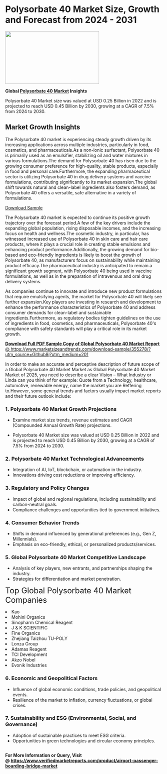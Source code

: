 <H1>Polysorbate 40 Market Size, Growth and Forecast from 2024 - 2031</H1><img class="aligncenter size-medium wp-image-584254" src="https://thirdeyenews.in/wp-content/uploads/2024/09/Global-Market-Research-300x168.jpeg" alt="" width="300" height="168" /><p><strong>Global&nbsp;<a href="https://www.marketsizeandtrends.com/download-sample/355278/?utm_source=Github8j?utm_medium=201">Polysorbate 40 Market</a> Insights</strong></p><p>Polysorbate 40 Market size was valued at USD 0.25 Billion in 2022 and is projected to reach USD 0.45 Billion by 2030, growing at a CAGR of 7.5% from 2024 to 2030.</p><p><h2>Market Growth Insights</h2> <p>The Polysorbate 40 market is experiencing steady growth driven by its increasing applications across multiple industries, particularly in food, cosmetics, and pharmaceuticals.As a non-ionic surfactant, Polysorbate 40 is primarily used as an emulsifier, stabilizing oil and water mixtures in various formulations.The demand for Polysorbate 40 has risen due to the growing consumer preference for high-quality, stable products, especially in food and personal care.Furthermore, the expanding pharmaceutical sector is utilizing Polysorbate 40 in drug delivery systems and vaccine formulations, contributing significantly to its market expansion.The global shift towards natural and clean-label ingredients also fosters demand, as Polysorbate 40 offers a versatile, safe alternative in a variety of formulations.</p> <p><a href="download-sample-link">Download Sample</a></p> <p>The Polysorbate 40 market is expected to continue its positive growth trajectory over the forecast period.A few of the key drivers include the expanding global population, rising disposable incomes, and the increasing focus on health and wellness.The cosmetic industry, in particular, has witnessed increased use of Polysorbate 40 in skin care and hair care products, where it plays a crucial role in creating stable emulsions and enhancing product performance.Additionally, the growing demand for bio-based and eco-friendly ingredients is likely to boost the growth of Polysorbate 40, as manufacturers focus on sustainability while maintaining product efficacy.The pharmaceutical industry is anticipated to remain a significant growth segment, with Polysorbate 40 being used in vaccine formulations, as well as in the preparation of intravenous and oral drug delivery systems.</p> <p>As companies continue to innovate and introduce new product formulations that require emulsifying agents, the market for Polysorbate 40 will likely see further expansion.Key players are investing in research and development to enhance the performance characteristics of Polysorbate 40 and address consumer demands for clean-label and sustainable ingredients.Furthermore, as regulatory bodies tighten guidelines on the use of ingredients in food, cosmetics, and pharmaceuticals, Polysorbate 40's compliance with safety standards will play a critical role in its market growth.</p> <p><a href="get-more-link"></p><p><span class=""><strong>Download Full PDF Sample Copy of Global Polysorbate 40 Market Report</strong> @ <a href="https://www.marketsizeandtrends.com/download-sample/355278/?utm_source=Github8j?utm_medium=201" target="_blank">https://www.marketsizeandtrends.com/download-sample/355278/?utm_source=Github8j?utm_medium=201</a></span></p><p>In order to make an accurate and perceptive description of future scope of a Global&nbsp;Polysorbate 40 Market Market as Global&nbsp;Polysorbate 40 Market Market of 2025, you need to describe a clear Vision &ndash; What Industry or Linda can you think of for example: Quote from a Technology, healthcare, automotive, renewable energy, name the market you are Reffering to.However, some general trends and factors usually impact market reports and their future outlook include:</p><h3>1.&nbsp;<strong>Polysorbate 40 Market Growth Projections</strong></h3><ul><li>Examine market size trends, revenue estimates and CAGR (Compounded Annual Growth Rate) projections.</li><li><p>Polysorbate 40 Market size was valued at USD 0.25 Billion in 2022 and is projected to reach USD 0.45 Billion by 2030, growing at a CAGR of 7.5% from 2024 to 2030.</p></li></ul><h3>2.&nbsp;<strong>Polysorbate 40 Market Technological Advancements</strong></h3><ul><li>Integration of AI, IoT, blockchain, or automation in the industry.</li><li>Innovations driving cost reductions or improving efficiency.</li></ul><h3>3.&nbsp;<strong>Regulatory and Policy Changes</strong></h3><ul><li>Impact of global and regional regulations, including sustainability and carbon-neutral goals.</li><li>Compliance challenges and opportunities tied to government initiatives.</li></ul><h3>4.&nbsp;<strong>Consumer Behavior Trends</strong></h3><ul><li>Shifts in demand influenced by generational preferences (e.g., Gen Z, Millennials).</li><li>Emphasis on eco-friendly, ethical, or personalized products/services.</li></ul><h3>5.&nbsp;<strong>Global Polysorbate 40 Market Competitive Landscape</strong></h3><ul><li>Analysis of key players, new entrants, and partnerships shaping the industry.</li><li>Strategies for differentiation and market penetration.</li></ul><p data-pm-slice="1 1 []"><span style="color: inherit; font-family: inherit; font-size: 25px;">Top Global Polysorbate 40 Market Companies</span></p><div class="" data-test-id=""><p><li>Kao</li><li> Mohini Organics</li><li> Sinopharm Chemical Reagent</li><li> J & K SCIENTIFIC</li><li> Fine Organics</li><li> Zhejiang Taizhou TU-POLY</li><li> Lonza Group</li><li> Adamas Reagent</li><li> TCI Development</li><li> Akzo Nobel</li><li> Evonik Industries</li></p></div><h3>6.&nbsp;<strong>Economic and Geopolitical Factors</strong></h3><ul><li>Influence of global economic conditions, trade policies, and geopolitical events.</li><li>Resilience of the market to inflation, currency fluctuations, or global crises.</li></ul><h3>7.&nbsp;<strong>Sustainability and ESG (Environmental, Social, and Governance)</strong></h3><ul><li>Adoption of sustainable practices to meet ESG criteria.</li><li>Opportunities in green technologies and circular economy principles.</li></ul><h2><strong style="font-size: 14px;">For More Information or Query, Visit @&nbsp;</strong><a style="background-color: #ffffff; font-size: 14px;" href="https://www.marketsizeandtrends.com/report/polysorbate-40-market/" target="_blank">https://www.verifiedmarketreports.com/product/airport-passenger-boarding-bridge-market</a></h2>